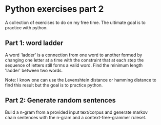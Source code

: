 # Python exercises part 2

A collection of exercises to do on my free time. The ultimate goal is to practice with python.

## Part 1: word ladder
A word 'ladder' is a connection from one word to another formed by changing one letter at a time
with the constraint that at each step the sequence of letters still forms a valid word. Find the minimum
length 'ladder' between two words.

Note: I know one can use the Levenshtein distance or hamming distance to find this result but the goal is to practice python.

## Part 2: Generate random sentences
Build a n-gram from a provided input text/corpus and generate markov chain sentences with the n-gram and a 
context-free-grammer ruleset.

 

